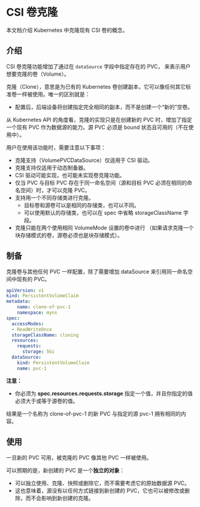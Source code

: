 # CSI 卷克隆

本文档介绍 Kubernetes 中克隆现有 CSI 卷的概念。

## 介绍

CSI 卷克隆功能增加了通过在 `dataSource` 字段中指定存在的 PVC， 来表示用户想要克隆的卷（Volume）。

克隆（Clone），意思是为已有的 Kubernetes 卷创建副本，它可以像任何其它标准卷一样被使用。唯一的区别就是：

- 配置后，后端设备将创建指定完全相同的副本，而不是创建一个“新的”空卷。

从 Kubernetes API 的角度看，克隆的实现只是在创建新的 PVC 时，增加了指定一个现有 PVC 作为数据源的能力。源 PVC 必须是 bound 状态且可用的（不在使用中）。

用户在使用该功能时，需要注意以下事项：

- 克隆支持（VolumePVCDataSource）仅适用于 CSI 驱动。
- 克隆支持仅适用于动态制备器。
- CSI 驱动可能实现，也可能未实现卷克隆功能。
- 仅当 PVC 与目标 PVC 存在于同一命名空间（源和目标 PVC 必须在相同的命名空间）时，才可以克隆 PVC。
- 支持用一个不同存储类进行克隆。
  - 目标卷和源卷可以是相同的存储类，也可以不同。
  - 可以使用默认的存储类，也可以在 spec 中省略 storageClassName 字段。
- 克隆只能在两个使用相同 VolumeMode 设置的卷中进行 （如果请求克隆一个块存储模式的卷，源卷必须也是块存储模式）。

## 制备

克隆卷与其他任何 PVC 一样配置，除了需要增加 dataSource 来引用同一命名空间中现有的 PVC。

```yaml
apiVersion: v1
kind: PersistentVolumeClaim
metadata:
    name: clone-of-pvc-1
    namespace: myns
spec:
  accessModes:
  - ReadWriteOnce
  storageClassName: cloning
  resources:
    requests:
      storage: 5Gi
  dataSource:
    kind: PersistentVolumeClaim
    name: pvc-1
```

**注意：**

- 你必须为 **spec.resources.requests.storage** 指定一个值，并且你指定的值必须大于或等于源卷的值。

结果是一个名称为 clone-of-pvc-1 的新 PVC 与指定的源 pvc-1 拥有相同的内容。

## 使用

一旦新的 PVC 可用，被克隆的 PVC 像其他 PVC 一样被使用。

可以预期的是，新创建的 PVC 是一个**独立的对象**：

- 可以独立使用、克隆、快照或删除它，而不需要考虑它的原始数据源 PVC。
- 这也意味着，源没有以任何方式链接到新创建的 PVC，它也可以被修改或删除，而不会影响到新创建的克隆。
